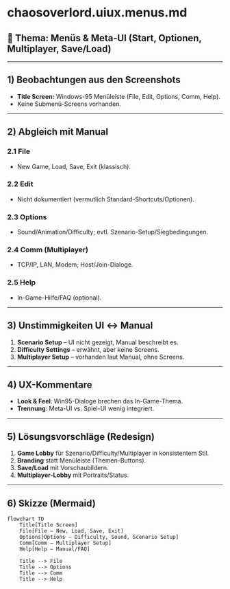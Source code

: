 # chaosoverlord.uiux.menus.md

## 📌 Thema: Menüs & Meta-UI (Start, Optionen, Multiplayer, Save/Load)

---

## 1) Beobachtungen aus den Screenshots
- **Title Screen:** Windows-95 Menüleiste (File, Edit, Options, Comm, Help).
- Keine Submenü-Screens vorhanden.

---

## 2) Abgleich mit Manual

### 2.1 File
- New Game, Load, Save, Exit (klassisch).

### 2.2 Edit
- Nicht dokumentiert (vermutlich Standard-Shortcuts/Optionen).

### 2.3 Options
- Sound/Animation/Difficulty; evtl. Szenario-Setup/Siegbedingungen.

### 2.4 Comm (Multiplayer)
- TCP/IP, LAN, Modem; Host/Join-Dialoge.

### 2.5 Help
- In-Game-Hilfe/FAQ (optional).

---

## 3) Unstimmigkeiten UI ↔ Manual
1) **Scenario Setup** – UI nicht gezeigt, Manual beschreibt es.
2) **Difficulty Settings** – erwähnt, aber keine Screens.
3) **Multiplayer Setup** – vorhanden laut Manual, ohne Screens.

---

## 4) UX-Kommentare
- **Look & Feel**: Win95-Dialoge brechen das In-Game-Thema.
- **Trennung**: Meta-UI vs. Spiel-UI wenig integriert.

---

## 5) Lösungsvorschläge (Redesign)
1) **Game Lobby** für Szenario/Difficulty/Multiplayer in konsistentem Stil.
2) **Branding** statt Menüleiste (Themen-Buttons).
3) **Save/Load** mit Vorschaubildern.
4) **Multiplayer-Lobby** mit Portraits/Status.

---

## 6) Skizze (Mermaid)

```mermaid
flowchart TD
    Title[Title Screen]
    File[File – New, Load, Save, Exit]
    Options[Options – Difficulty, Sound, Scenario Setup]
    Comm[Comm – Multiplayer Setup]
    Help[Help – Manual/FAQ]

    Title --> File
    Title --> Options
    Title --> Comm
    Title --> Help
```
